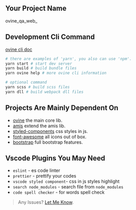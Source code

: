 ## Your Project Name

ovine_qa_web_

## Development Cli Command

[ovine cli doc](https://ovine.igroupes.com/org/docs/advance/cli)

```bash
# there are examples of 'yarn', you also can use 'npm'.
yarn start # start dev server
yarn build # build bundle files
yarn ovine help # more ovine cli information

# optional command
yarn scss # build scss files
yarn dll # build webpack dll files
```

## Projects Are Mainly Dependent On
  - [ovine](https://github.com/CareyToboo/ovine) the main core lib.
  - [amis](https://baidu.github.io/amis/docs/start/getting-started) extend the amis lib.
  - [styled-components](https://styled-components.com) css styles in js.
  - [font-awesome](http://fontawesome.dashgame.com) all icons out of box.
  - [bootstrap](https://getbootstrap.com/docs/4.4/getting-started/introduction) full bootstrap features.

## Vscode Plugins You May Need
  - `eslint` - es code linter
  - `prettier` - prettify your codes 
  - `vscode styled component`- css in js styles highlight
  - `search node_modules` - search file from `node_modules`
  - `code spell checker` - for words spell check

> Any Issues? [Let Me Know](https://github.com/CareyToboo/ovine/issues).

